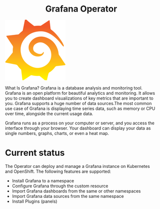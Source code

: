 <h1 align="center">Grafana Operator</h1>

![Logo](_images/logo.PNG)


What Is Grafana?
Grafana is a database analysis and monitoring tool. Grafana is an open platform for beautiful analytics and monitoring. It allows you to create dashboard visualizations of key metrics that are important to you. 
Grafana supports a huge number of data sources.The most common use case of Grafana is displaying time series data, such as memory or CPU over time, alongside the current usage data.

Grafana runs as a process on your computer or server, and you access the interface through your browser. Your dashboard can display your data as single numbers, graphs, charts, or even a heat map.

# Current status

The Operator can deploy and manage a Grafana instance on Kubernetes and OpenShift. The following features are supported:

- Install Grafana to a namespace
- Configure Grafana through the custom resource
- Import Grafana dashboards from the same or other namespaces
- Import Grafana data sources from the same namespace
- Install Plugins (panels)
